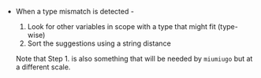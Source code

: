 * When a type mismatch is detected -

  1. Look for other variables in scope with a type that might fit (type-wise)
  2. Sort the suggestions using a string distance

  Note that Step 1. is also something that will be needed by `miumiugo` but at
  a different scale.
